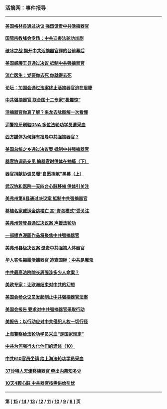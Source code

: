 ### 活摘网：事件报导
---
#### [美国格林县通过决议 强烈谴责中共活摘器官](../../pages/nf5877/n13119367.md?08140430) 
#### [国际宗教峰会专场：中共迫害法轮功加剧](../../pages/nf5877/n13088279.md?08140430) 
#### [破冰之战 揭开中共活摘器官罪的台前幕后](../../pages/nf5877/n13082457.md?08140430) 
#### [美国威廉王县通过决议 抵制中共强摘器官](../../pages/nf5877/n13056521.md?08140430) 
#### [流亡医生：党要你去死 你就得去死](../../pages/nf5877/n13052835.md?08140430) 
#### [论坛：加国会通过法案终止活摘器官迫在眉睫](../../pages/nf5877/n13029839.md?08140430) 
#### [中共强摘器官 联合国十二专家“极震惊”](../../pages/nf5877/n13024313.md?08140430) 
#### [活摘器官你真了解？来龙去脉图解一次看懂](../../pages/nf5877/n13013820.md?08140430) 
#### [沪警抢牙刷验DNA 多位法轮功学员遭采血](../../pages/nf5877/n12969218.md?08140430) 
#### [西方媒体为何鲜有报导中共强摘器官？](../../pages/nf5877/n12932034.md?08140430) 
#### [美国总统之乡通过决议案 抵制中共强摘器官](../../pages/nf5877/n12908242.md?08140430) 
#### [器官协调员亲见 摘器官时供体在抽搐（下）](../../pages/nf5877/n12898622.md?08140430) 
#### [器官捐献协调员曝“自愿捐献”黑幕（上）](../../pages/nf5877/n12878830.md?08140430) 
#### [武汉协和医院一天四台心脏移植 供体引关注](../../pages/nf5877/n12863175.md?08140430) 
#### [美弗州第6县通过决议案 抵制中共强摘器官](../../pages/nf5877/n12805218.md?08140430) 
#### [移植名家臧运金跳楼亡 其“青岛模式”受关注](../../pages/nf5877/n12803746.md?08140430) 
#### [美弗州劳登县通过决议案 声援法轮功](../../pages/nf5877/n12785715.md?08140430) 
#### [一部捷克漫画作品将聚焦中共强摘器官](../../pages/nf5877/n12785954.md?08140430) 
#### [美弗州县级决议案 谴责中共强摘人体器官](../../pages/nf5877/n12721290.md?08140430) 
#### [华人实名揭露活摘器官 追查国际：中共是魔鬼](../../pages/nf5877/n12691724.md?08140430) 
#### [中共最高法院院长周强涉多少人命案？](../../pages/nf5877/n12678074.md?08140430) 
#### [美欧专家：让欧洲结束对中共的幻想](../../pages/nf5877/n12652921.md?08140430) 
#### [美国会参众议员发起制止中共强摘器官法案](../../pages/nf5877/n12627668.md?08140430) 
#### [美国会报告 要求对中共强摘器官采取行动](../../pages/nf5877/n12448233.md?08140430) 
#### [美报告：以行动应对中共侵犯人权一切行径](../../pages/nf5877/n12443204.md?08140430) 
#### [上海警察给法轮功学员采血“是国家规定”](../../pages/nf5877/n12371027.md?08140430) 
#### [中共为何强行火化他们的遗体（10）](../../pages/nf5877/n12352363.md?08140430) 
#### [中共610官员坐镇 给上海法轮功学员采血](../../pages/nf5877/n12350295.md?08140430) 
#### [37沙特人天津移植器官 牵出内幕知多少](../../pages/nf5877/n12338586.md?08140430) 
#### [10天4颗心脏 中共器官按需供给引忧](../../pages/nf5877/n12326366.md?08140430) 

---
#### 第 [ [15](./15.md?08140430) / [14](./14.md?08140430) / [13](./13.md?08140430) / [12](./12.md?08140430) / [11](./11.md?08140430) / [10](./10.md?08140430) / [9](./9.md?08140430) / [8](./8.md?08140430) ] 页
